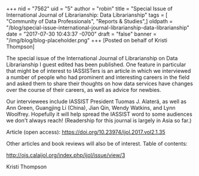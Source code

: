 +++
nid = "7562"
uid = "5"
author = "robin"
title = "Special Issue of International Journal of Librarianship: Data Librarianship"
tags = [ "Community of Data Professionals", "Reports & Studies",]
oldpath = "/blog/special-issue-international-journal-librarianship-data-librarianship"
date = "2017-07-30 10:43:37 -0700"
draft = "false"
banner = "/img/blog/blog-placeholder.png"
+++
[Posted on behalf of Kristi Thompson]

The special issue of the International Journal of Librarianship on Data
Librarianship I guest edited has been published. One feature in
particular that might be of interest to IASSISTers is an article in
which we interviewed a number of people who had prominent and
interesting careers in the field and asked them to share their thoughts
on how data services have changes over the course of their careers, as
well as advice for newbies.

Our interviewees include IASSIST President Tuomas J. Alaterä, as well as
Ann Green, Guangjing Li (China), Jian Qin, Wendy Watkins, and Lynn
Woolfrey. Hopefully it will help spread the IASSIST word to some
audiences we don't always reach! (Readership for this journal is
largely in Asia so far.)

Article (open access): <https://doi.org/10.23974/ijol.2017.vol2.1.35>

Other articles and book reviews will also be of interest. Table of
contents:

<http://ojs.calaijol.org/index.php/ijol/issue/view/3>

Kristi Thompson
